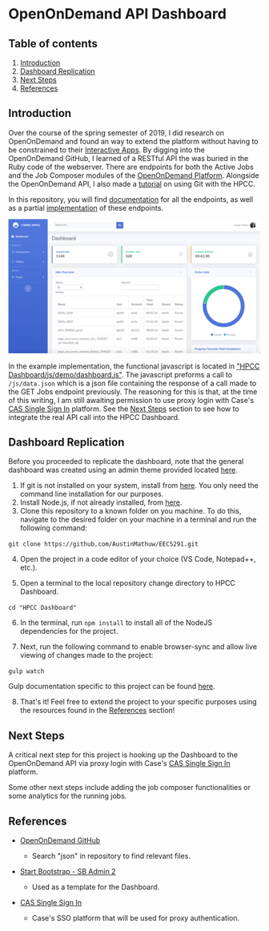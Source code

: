 # OpenOnDemand API Dashboard

## Table of contents
1. [Introduction](#intro)
2. [Dashboard Replication](#replication)
3. [Next Steps](#next)
4. [References](#refs)

## Introduction <a name="intro"></a>

Over the course of the spring semester of 2019, I did research on OpenOnDemand and found an way to extend the platform without having to be constrained to their [Interactive Apps](https://osc.github.io/ood-documentation/master/app-development/interactive/setup.html). By digging into the OpenOnDemand GitHub, I learned of a RESTful API the was buried in the Ruby code of the webserver. There are endpoints for both the Active Jobs and the Job Composer modules of the [OpenOnDemand Platform](https://osc.github.io/ood-documentation/master/index.html). Alongside the OpenOnDemand API, I also made a [tutorial](https://github.com/AustinMathuw/EECS291/blob/master/Using%20Git%20on%20the%20HPCC.md) on using Git with the HPCC. 

In this repository, you will find [documentation](https://github.com/AustinMathuw/EECS291/blob/master/API%20Docs.md) for all the endpoints, as well as a partial [implementation](https://github.com/AustinMathuw/EECS291/tree/master/HPCC%20Dashboard) of these endpoints.

![Dashboard Implementation](https://github.com/AustinMathuw/EECS291/blob/master/Resources/dashboard.png)

In the example implementation, the functional javascript is located in ["HPCC Dashboard/js/demo/dashboard.js"](https://github.com/AustinMathuw/EECS291/blob/master/HPCC%20Dashboard/js/demo/dashboard.js). The javascript preforms a call to `/js/data.json` which is a json file containing the response of a call made to the GET Jobs endpoint previously. The reasoning for this is that, at the time of this writing, I am still awaiting permission to use proxy login with Case's [CAS Single Sign In](https://case.edu/utech/help/knowledge-base/cwru-network-id-password/cas-single-sign-on-at-cwru-kba) platform. See the [Next Steps](#next) section to see how to integrate the real API call into the HPCC Dashboard.

## Dashboard Replication <a name="replication"></a>

Before you proceeded to replicate the dashboard, note that the general dashboard was created using an admin theme provided located [here](https://github.com/BlackrockDigital/startbootstrap-sb-admin-2).

1. If git is not installed on your system, install from [here](https://git-scm.com/downloads). You only need the command line installation for our purposes.
2. Install Node.js, if not already installed, from [here](https://nodejs.org/en/download/).
3. Clone this repository to a known folder on you machine. To do this, navigate to the desired folder on your machine in a terminal and run the following command: 

`git clone https://github.com/AustinMathuw/EECS291.git`

4. Open the project in a code editor of your choice (VS Code, Notepad++, etc.).

5. Open a terminal to the local repository change directory to HPCC Dashboard.

`cd "HPCC Dashboard"`

6. In the terminal, run `npm install` to install all of the NodeJS dependencies for the project.

7. Next, run the following command to enable browser-sync and allow live viewing of changes made to the project:

`gulp watch`

Gulp documentation specific to this project can be found [here](https://github.com/BlackrockDigital/startbootstrap-sb-admin-2#gulp-tasks).

8. That's it! Feel free to extend the project to your specific purposes using the resources found in the [References](#refs) section!

## Next Steps <a name="next"></a>

A critical next step for this project is hooking up the Dashboard to the OpenOnDemand API via proxy login with Case's [CAS Single Sign In](https://case.edu/utech/help/knowledge-base/cwru-network-id-password/cas-single-sign-on-at-cwru-kba) platform.

Some other next steps include adding the job composer functionalities or some analytics for the running jobs.

## References <a name="refs"></a>

- [OpenOnDemand GitHub](https://osc.github.io/ood-documentation/master/index.html)
  - Search "json" in repository to find relevant files.

- [Start Bootstrap - SB Admin 2](https://github.com/BlackrockDigital/startbootstrap-sb-admin-2)
  - Used as a template for the Dashboard.

- [CAS Single Sign In](https://case.edu/utech/help/knowledge-base/cwru-network-id-password/cas-single-sign-on-at-cwru-kba)
  - Case's SSO platform that will be used for proxy authentication.